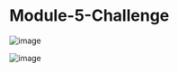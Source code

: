 # Module-5-Challenge

![image](https://github.com/Ashley55mv/Module-5-Challenge/assets/142479568/2fedb367-ce00-4ea0-b28e-78a48e7cd296)

![image](https://github.com/Ashley55mv/Module-5-Challenge/assets/142479568/cd8cb820-4785-485c-bd22-0f85b8828378)



